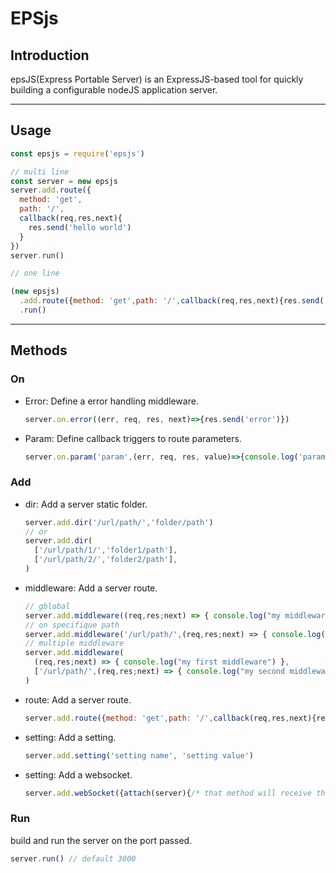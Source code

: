 # EPSjs

## Introduction

epsJS(Express Portable Server) is an ExpressJS-based tool for quickly building a configurable nodeJS application server.

---
## Usage

  ```js
  const epsjs = require('epsjs')

  // multi line
  const server = new epsjs
  server.add.route({
    method: 'get',
    path: '/',
    callback(req,res,next){
      res.send('hello world')
    }
  })
  server.run()

  // one line

  (new epsjs)
    .add.route({method: 'get',path: '/',callback(req,res,next){res.send('hello world')}})
    .run()
  ```

---
## Methods

### On
  - Error: Define a error handling middleware. 
    ```js
    server.on.error((err, req, res, next)=>{res.send('error')})
    ```
  - Param: Define callback triggers to route parameters. 
    ```js
    server.on.param('param',(err, req, res, value)=>{console.log('param => ',value)})
    ```


### Add
  - dir: Add a server static folder.
    ```js
    server.add.dir('/url/path/','folder/path')
    // or
    server.add.dir(
      ['/url/path/1/','folder1/path'],
      ['/url/path/2/','folder2/path'],
    )
    ```
  - middleware: Add a server route.
    ```js
    // gblobal
    server.add.middleware((req,res;next) => { console.log("my middleware") })
    // on specifique path
    server.add.middleware('/url/path/',(req,res;next) => { console.log("my middleware") })
    // multiple middleware
    server.add.middleware(
      (req,res;next) => { console.log("my first middleware") },
      ['/url/path/',(req,res;next) => { console.log("my second middleware") }]
    )
    ```
  - route: Add a server route.
    ```js
    server.add.route({method: 'get',path: '/',callback(req,res,next){res.send('hello world')}})
    ```
  - setting: Add a setting.
    ```js
    server.add.setting('setting name', 'setting value')
    ```
  - setting: Add a websocket.
    ```js
    server.add.webSocket({attach(server){/* that method will receive the http server object */}}) 
    ```

### Run
  build and run the server on the port passed.
  ```js
  server.run() // default 3000
  ```

